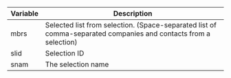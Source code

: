 <!-- markdownlint-disable-file MD041 -->
| Variable | Description |
|---|---|
| mbrs | Selected list from selection. (Space-separated list of comma-separated companies and contacts from a selection) |
| slid | Selection ID |
| snam | The selection name |
